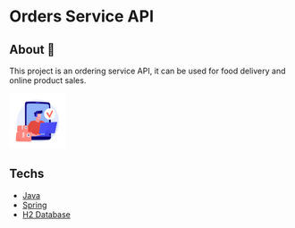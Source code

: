 <div>
<h1>Orders Service API</h1>
<h2>About 📕</h2>
  <p>This project is an ordering service API, it can be used for food delivery and online product sales.</p>
  <img height="100" width="100" src= "./assets\20943863.jpg">
<h2>Techs</h2>
  <ul>
    <li><a href="https://www.java.com">Java</a> </li>
    <li><a href="https://spring.io">Spring</a></li>
    <li><a href="https://www.h2database.com">H2 Database</a></li>
  </ul>
</div>

 
